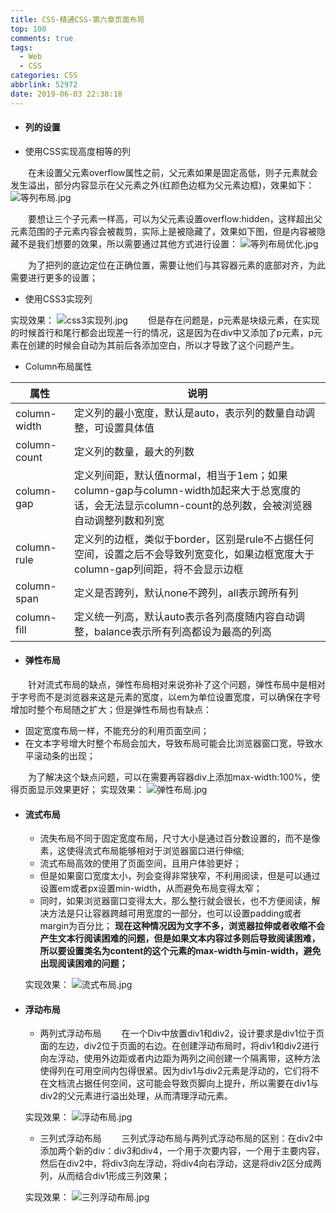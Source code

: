 ```yaml
---
title: CSS-精通CSS-第六章页面布局
top: 100
comments: true
tags:
  - Web
  - CSS
categories: CSS
abbrlink: 52972
date: 2019-06-03 22:38:18
---
```

<!--![](https://source.unsplash.com/random/800x200)-->
<!--&emsp;-->

- #### 列的设置

<!-- more -->

   - 使用CSS实现高度相等的列
   <script src="https://gist.github.com/BoWang816/f907ee02220c0f2e530e2636a12487f7.js"></script>
    
   &emsp;&emsp;在未设置父元素overflow属性之前，父元素如果是固定高低，则子元素就会发生溢出，部分内容显示在父元素之外(红颜色边框为父元素边框)，效果如下：
   ![等列布局.jpg](https://i.loli.net/2019/06/10/5cfdce8fc81c632015.jpg)

   &emsp;&emsp;要想让三个子元素一样高，可以为父元素设置overflow:hidden，这样超出父元素范围的子元素内容会被裁剪，实际上是被隐藏了，效果如下图，但是内容被隐藏不是我们想要的效果，所以需要通过其他方式进行设置：
   ![等列布局优化.jpg](https://i.loli.net/2019/06/10/5cfdce8fcf22391825.jpg)

   &emsp;&emsp;为了把列的底边定位在正确位置，需要让他们与其容器元素的底部对齐，为此需要进行更多的设置；
    <script src="https://gist.github.com/BoWang816/874ac2301f76804952ecee189cfdd252.js"></script>   
   
   - 使用CSS3实现列
   <script src="https://gist.github.com/BoWang816/0a78ceba294df640ab6d3da7854d3022.js"></script>
   实现效果：
   ![css3实现列.jpg](https://i.loli.net/2019/06/10/5cfdce8fcc45415806.jpg)
   &emsp;&emsp;但是存在问题是，p元素是块级元素，在实现的时候首行和尾行都会出现差一行的情况，这是因为在div中又添加了p元素，p元素在创建的时候会自动为其前后各添加空白，所以才导致了这个问题产生。

   - Column布局属性
   
|属性|说明|
|----|--------|
|column-width|定义列的最小宽度，默认是auto，表示列的数量自动调整，可设置具体值 |
|column-count|定义列的数量，最大的列数 |
|column-gap|定义列间距，默认值normal，相当于1em；如果column-gap与column-width加起来大于总宽度的话，会无法显示column-count的总列数，会被浏览器自动调整列数和列宽 |
|column-rule|定义列的边框，类似于border，区别是rule不占据任何空间，设置之后不会导致列宽变化，如果边框宽度大于column-gap列间距，将不会显示边框 |
|column-span|定义是否跨列，默认none不跨列，all表示跨所有列|
|column-fill|定义统一列高，默认auto表示各列高度随内容自动调整，balance表示所有列高都设为最高的列高|

- #### 弹性布局

&emsp;&emsp;针对流式布局的缺点，弹性布局相对来说弥补了这个问题，弹性布局中是相对于字号而不是浏览器来这是元素的宽度，以em为单位设置宽度，可以确保在字号增加时整个布局随之扩大；但是弹性布局也有缺点：

   - 固定宽度布局一样，不能充分的利用页面空间；
   - 在文本字号增大时整个布局会加大，导致布局可能会比浏览器窗口宽，导致水平滚动条的出现；

&emsp;&emsp;为了解决这个缺点问题，可以在需要再容器div上添加max-width:100%，使得页面显示效果更好；
    <script src="https://gist.github.com/BoWang816/a0e9e8beec2949cd06a42f2e611e673c.js"></script>
    实现效果：
    ![弹性布局.jpg](https://i.loli.net/2019/06/10/5cfdce8f8076a44518.jpg)

- #### 流式布局

   - 流失布局不同于固定宽度布局，尺寸大小是通过百分数设置的，而不是像素，这使得流式布局能够相对于浏览器窗口进行伸缩;
   - 流式布局高效的使用了页面空间，且用户体验更好；
   - 但是如果窗口宽度太小，列会变得非常狭窄，不利用阅读，但是可以通过设置em或者px设置min-width，从而避免布局变得太窄；
   - 同时，如果浏览器窗口变得太大，那么整行就会很长，也不方便阅读，解决方法是只让容器跨越可用宽度的一部分，也可以设置padding或者margin为百分比；
   **现在这种情况因为文字不多，浏览器拉伸或者收缩不会产生文本行阅读困难的问题，但是如果文本内容过多则后导致阅读困难，所以要设置类名为content的这个元素的max-width与min-width，避免出现阅读困难的问题；**
   <script src="https://gist.github.com/BoWang816/317ccf9e73bec7343777fe8a4f622f53.js"></script>
   实现效果：
   ![流式布局.jpg](https://i.loli.net/2019/06/10/5cfdce8f7e73786842.jpg)

- #### 浮动布局

    - 两列式浮动布局
    &emsp;&emsp;在一个Div中放置div1和div2，设计要求是div1位于页面的左边，div2位于页面的右边。在创建浮动布局时，将div1和div2进行向左浮动，使用外边距或者内边距为两列之间创建一个隔离带，这种方法使得列在可用空间内包得很紧。因为div1与div2元素是浮动的，它们将不在文档流占据任何空间，这可能会导致页脚向上提升，所以需要在div1与div2的父元素进行溢出处理，从而清理浮动元素。
    <script src="https://gist.github.com/BoWang816/e084c3eeeca03d6fdf3c229323293520.js"></script>
    实现效果：
    ![浮动布局.jpg](https://i.loli.net/2019/06/10/5cfdce8f796ec62541.jpg)
    
    - 三列式浮动布局
    &emsp;&emsp;三列式浮动布局与两列式浮动布局的区别：在div2中添加两个新的div：div3和div4，一个用于次要内容，一个用于主要内容，然后在div2中，将div3向左浮动，将div4向右浮动，这是将div2区分成两列，从而结合div1形成三列效果；
    <script src="https://gist.github.com/BoWang816/c9a9a38b23c49f2cb54cdfb9c4a33aee.js"></script>
    实现效果：
    ![三列浮动布局.jpg](https://i.loli.net/2019/06/10/5cfdce8f7baf777289.jpg)

